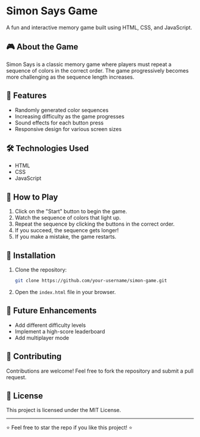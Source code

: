 # Simon Says Game

A fun and interactive memory game built using HTML, CSS, and JavaScript.

## 🎮 About the Game
Simon Says is a classic memory game where players must repeat a sequence of colors in the correct order. The game progressively becomes more challenging as the sequence length increases.

## 🚀 Features
- Randomly generated color sequences
- Increasing difficulty as the game progresses
- Sound effects for each button press
- Responsive design for various screen sizes

## 🛠️ Technologies Used
- HTML
- CSS
- JavaScript


## 🎯 How to Play
1. Click on the "Start" button to begin the game.
2. Watch the sequence of colors that light up.
3. Repeat the sequence by clicking the buttons in the correct order.
4. If you succeed, the sequence gets longer!
5. If you make a mistake, the game restarts.

## 📂 Installation
1. Clone the repository:
   ```sh
   git clone https://github.com/your-username/simon-game.git
   ```
2. Open the `index.html` file in your browser.

## 📌 Future Enhancements
- Add different difficulty levels
- Implement a high-score leaderboard
- Add multiplayer mode

## 🤝 Contributing
Contributions are welcome! Feel free to fork the repository and submit a pull request.

## 📜 License
This project is licensed under the MIT License.

---

⭐ Feel free to star the repo if you like this project! ⭐

